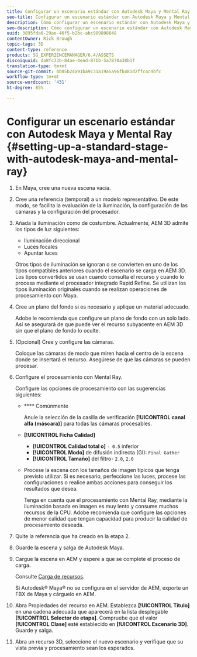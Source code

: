 ```yaml
---
title: Configurar un escenario estándar con Autodesk Maya y Mental Ray
seo-title: Configurar un escenario estándar con Autodesk Maya y Mental Ray
description: Cómo configurar un escenario estándar con Autodesk Maya y Mental Ray
seo-description: Cómo configurar un escenario estándar con Autodesk Maya y Mental Ray
uuid: 3895fda6-29ae-46f5-b2bc-abc989808648
contentOwner: Rick Brough
topic-tags: 3D
content-type: reference
products: SG_EXPERIENCEMANAGER/6.4/ASSETS
discoiquuid: da8fc33b-84ae-4ead-87bb-5a7870a38b1f
translation-type: tm+mt
source-git-commit: 4b05b24a91ba9c31a19a5a96fb481d2ffc4c9bfc
workflow-type: tm+mt
source-wordcount: '431'
ht-degree: 85%

---
```



# Configurar un escenario estándar con Autodesk Maya y Mental Ray {#setting-up-a-standard-stage-with-autodesk-maya-and-mental-ray}

1. En Maya, cree una nueva escena vacía.
1. Cree una referencia (temporal) a un modelo representativo. De este modo, se facilita la evaluación de la iluminación, la configuración de las cámaras y la configuración del procesador.

1. Añada la iluminación como de costumbre. Actualmente, AEM 3D admite los tipos de luz siguientes:

   * Iluminación direccional
   * Luces focales
   * Apuntar luces 

   Otros tipos de iluminación se ignoran o se convierten en uno de los tipos compatibles anteriores cuando el escenario se carga en AEM 3D. Los tipos convertidos se usan cuando consulta el recurso y cuando lo procesa mediante el procesador integrado Rapid Refine. Se utilizan los tipos iluminación originales cuando se realizan operaciones de procesamiento con Maya.

1. Cree un plano del fondo si es necesario y aplique un material adecuado.

   Adobe le recomienda que configure un plano de fondo con un solo lado. Así se asegurará de que puede ver el recurso subyacente en AEM 3D sin que el plano de fondo lo oculte.

1. (Opcional) Cree y configure las cámaras.

   Coloque las cámaras de modo que miren hacia el centro de la escena donde se insertará el recurso. Asegúrese de que las cámaras se pueden procesar.

1. Configure el procesamiento con Mental Ray.

   Configure las opciones de procesamiento con las sugerencias siguientes:

   * **** Comúnmente

      Anule la selección de la casilla de verificación **[!UICONTROL canal alfa (máscara)]** para todas las cámaras procesables.

   * **[!UICONTROL Ficha Calidad]**

      * **[!UICONTROL Calidad total o]** `- 0.5` inferior
      * **[!UICONTROL Modo]**  de difusión indirecta (GI):  `Final Gather`
      * **[!UICONTROL Tamaño]**  del filtro-  `2.0`,  `2.0`
   * Procese la escena con los tamaños de imagen típicos que tenga previsto utilizar. Si es necesario, perfeccione las luces, procese las configuraciones o realice ambas acciones para conseguir los resultados que desea.

      Tenga en cuenta que el procesamiento con Mental Ray, mediante la iluminación basada en imagen es muy lento y consume muchos recursos de la CPU. Adobe recomienda que configure las opciones de menor calidad que tengan capacidad para producir la calidad de procesamiento deseada.


1. Quite la referencia que ha creado en la etapa 2. 

1. Guarde la escena y salga de Autodesk Maya.
1. Cargue la escena en AEM y espere a que se complete el proceso de carga.

   Consulte [Carga de recursos](managing-assets-touch-ui.md#uploading-assets).

   Si Autodesk® Maya® no se configura en el servidor de AEM, exporte un FBX de Maya y cárguelo en AEM.

1. Abra Propiedades del recurso en AEM. Establezca **[!UICONTROL Título]** en una cadena adecuada que aparecerá en la lista desplegable **[!UICONTROL Selector de etapa]**. Compruebe que el valor **[!UICONTROL Clase]** esté establecido en **[!UICONTROL Escenario 3D]**. Guarde y salga.
1. Abra un recurso 3D, seleccione el nuevo escenario y verifique que su vista previa y procesamiento sean los esperados.

